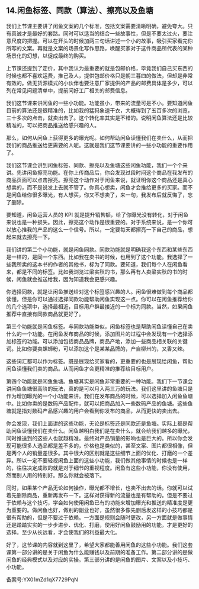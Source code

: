 ## 14.闲鱼标签、同款（算法）、擦亮以及鱼塘
我们上节课主要讲了闲鱼文案的几个标准，包括文案需要清晰明确，避免夸大。只有真诚才是最好的套路。同时可以适当的结合一些故事性，但是不要太过火，要注意尺度的把握。可以在开头的时候加两三句话讲述一个小的故事，吸引买家看完你所写的文案。再就是文案的场景化写作思路，唤醒买家对于这件商品所代表的某种场景化的幻想，以促成最终的购买。


上节课还提到了定价，其中我认为最重要的就是包邮价格，毕竟我们自己买东西的时候也都不喜欢运费，推己及人，提供包邮价格只是朝三暮四的做法，但却是非常有效的。做无货源模式的小伙伴也要注意厂家提供的产品的邮费具体是多少，可以列在常见问题清单中，提前问好工厂相关的邮费信息。


我们这节课来讲闲鱼的一些小功能。功能虽小，带来的流量可是不小。要知道闲鱼目前的算法还是很精准的，比如我的猛犸象速干衣，大概得到了五百多次的浏览，三十多次的点击，就卖出去了。这个转化率其实是不错的。说明闲鱼算法还是比较精准的，可以把商品推送给感兴趣的人。


那么，如何从闲鱼上获得更多的曝光呢。如何帮助闲鱼读懂我们在卖什么，从而把我们的商品推送给更需要的人呢。这就是我们这节课要讲的一些小功能的重要作用了。


我们这节课会讲到闲鱼标签、同款、擦亮以及鱼塘这些闲鱼功能，我们一个个来讲。先讲闲鱼擦亮功能。在你上传商品后，你会发现过段时间这个商品在我发布的商品页面可以点击擦亮。擦亮这个动作对于闲鱼来说，就证明你这个商品还是真心想卖的，而不是说发上去就不管了。你真心想卖，闲鱼才会推给更多的买家。而不是闲鱼给你很多曝光，有人想买，你又不想卖了，来一句，我发布后就反悔了，忘了删除。


要知道，闲鱼运营人员的 KPI 就是提升销售额，给了你曝光没有转化，对于闲鱼来说也是一种损失。因此，擦亮这个动作是很重要的。对于系统来说，是一个你可以放心推我的产品的这么一个信号。所以，一定要每天都擦亮一下自己的商品，想起来就去擦亮一下。 


我们讲的第二个小功能，就是闲鱼同款。同款功能就是明确我这个东西和某些东西是一样的，是同一个东西。比如我在卖书的时候，也用到了这个功能。我选择了一些我所卖的这本书的作者的其他书，标为了同款。要知道，我们每个人在闲鱼看来，都是不同的标签。比如我浏览过梁实秋的书，那么再有人卖梁实秋的书的时候，闲鱼就会推送给我，因为知道我会更感兴趣。


你选择同款，就是让闲鱼推送给对这个标签感兴趣的人。闲鱼很难做到每个商品都读懂，但是你可以通过选择同款功能帮助闲鱼实现这一点。你可以在闲鱼推荐给你的几个选项中，选择最相近，目标用户群最接近的一个标为同款。当然，如果闲鱼推荐中直接有同款商品就更好了。


第三个功能就是闲鱼标签。与同款功能类似，闲鱼标签也是帮助闲鱼读懂自己在卖什么的一个功能。在闲鱼发布商品的时候，添加图片的过程中会发现有一个选择添加标签的功能。可以添加包括商品品牌，商品产地，添加一些商品相关联的关键词。比如你要卖螺蛳粉，可以添加这个是某某品牌的，产自柳州的，又香又辣。


这些词汇都可以作为标签。既是展现给买家看的，更重要的也是展现给闲鱼，帮助闲鱼读懂我们卖的商品。从而闲鱼才会更精准的推荐给目标用户。 


第四个功能就是闲鱼鱼塘。鱼塘其实是闲鱼非常重要的一种功能。我们下一节课会讲闲鱼鱼塘很高阶的玩法，真的是可以月入两三万的玩法。我们这里讲的鱼塘只是作为增加曝光的一个小功能来讲。我们在发布商品的时候，可以选择加入闲鱼鱼塘中。比如你卖的是数码产品配件，就可以把商品加入一些数码产品的鱼塘。这些鱼塘就是指对数码产品感兴趣的用户会看到你发布的商品，从而更快的卖出去。


你会发现，我们上面讲的这些功能，无论是标签还是同款还是鱼塘。实际上都是帮助闲鱼读懂我们在卖什么。闲鱼越明白我们是在卖什么，就会给我们越多的曝光，同时推送到的这些人也就越精准。最终对产品销量的影响也是巨大的。所以你会发现可能很多人选品都是差不多的，价格也是类似的，甚至文案、图片都很相像，但是两个人的销量差很多。其中很大的区别就是这些细节上面的优化、打磨的一个差异。所以一定不要轻视闲鱼上面的这些小功能，我们做其他事情的时候也是一样的，往往决定成败的就是对于细节的重视程度。闲鱼有这些小功能，你没有使用，然而别人用的特别好。那么你就会被落下。


同时，如果某个产品无论如何操作，曝光都不增长，也卖不出去的话。你就可以试着先删除商品，重新再发布一下。这样对获得新的流量也是有帮助的。但是不要过于依赖与这个技巧，学会如何使用闲鱼已有的功能来增加曝光和推送的精准度是更为重要的。做闲鱼也好，做别的副业也好，虽然很多像先删后发这样的小技巧都是很有帮助的，但是不要过于依赖。一方面是规则会随时更改，另一方面就是做事情还是踏踏实实的一步步进步、优化、打磨，使用好闲鱼鼓励用的功能，才是更好的选择。至少从长远看，才会使我们的利益最大化。


好了，这节课的内容就到这里了，希望大家都能善用闲鱼的这些小功能。我们这套课第一部分讲的是关于闲鱼为什么能赚钱以及前期的准备工作。第二部分讲的是做闲鱼的经典模式以及对应的实操。第三部分讲的是闲鱼的图片、文案以及小技巧、小功能。


备案号:YX01mZd1qX7729PqN

